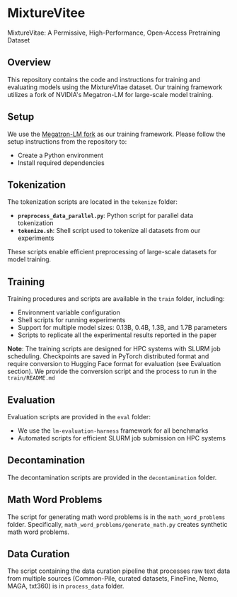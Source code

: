 # MixtureVitee
MixtureVitae: A Permissive, High-Performance, Open-Access Pretraining Dataset

## Overview

This repository contains the code and instructions for training and evaluating models using the MixtureVitae dataset. Our training framework utilizes a fork of NVIDIA's Megatron-LM for large-scale model training.

## Setup

We use the [Megatron-LM fork](https://github.com/timurcarstensen/Megatron-LM-Open-Sci) as our training framework. Please follow the setup instructions from the repository to:
- Create a Python environment
- Install required dependencies

## Tokenization

The tokenization scripts are located in the `tokenize` folder:
- **`preprocess_data_parallel.py`**: Python script for parallel data tokenization
- **`tokenize.sh`**: Shell script used to tokenize all datasets from our experiments

These scripts enable efficient preprocessing of large-scale datasets for model training.

## Training

Training procedures and scripts are available in the `train` folder, including:
- Environment variable configuration
- Shell scripts for running experiments
- Support for multiple model sizes: 0.13B, 0.4B, 1.3B, and 1.7B parameters
- Scripts to replicate all the experimental results reported in the paper

**Note**: The training scripts are designed for HPC systems with SLURM job scheduling. Checkpoints are saved in PyTorch distributed format and require conversion to Hugging Face format for evaluation (see Evaluation section). We provide the conversion script and the process to run in the `train/README.md`

## Evaluation

Evaluation scripts are provided in the `eval` folder:
- We use the `lm-evaluation-harness` framework for all benchmarks
- Automated scripts for efficient SLURM job submission on HPC systems

## Decontamination
The decontamination scripts are provided in the `decontamination` folder.

## Math Word Problems
The script for generating math word problems is in the `math_word_problems` folder. Specifically, `math_word_problems/generate_math.py` creates synthetic math word problems.

## Data Curation
The script containing the data curation pipeline that processes raw text data from multiple sources (Common-Pile, curated datasets, FineFine, Nemo, MAGA, txt360) is in `process_data` folder.